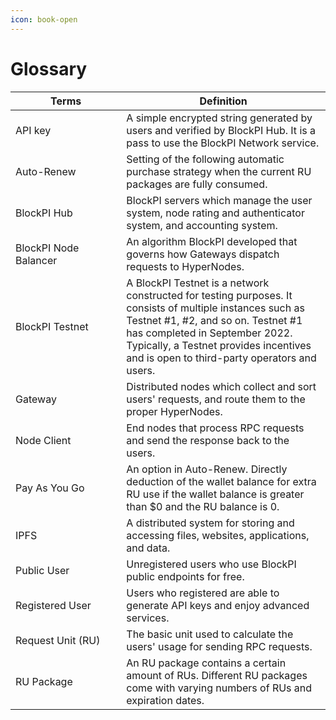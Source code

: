 ```yaml
---
icon: book-open
---
```


# Glossary

<table><thead><tr><th width="216.8363932348065">Terms</th><th width="455.8958094609532">Definition</th></tr></thead><tbody><tr><td>API key</td><td>A simple encrypted string generated by users and verified by BlockPI Hub. It is a pass to use the BlockPI Network service. </td></tr><tr><td>Auto-Renew</td><td>Setting of the following automatic purchase strategy when the current RU packages are fully consumed.</td></tr><tr><td>BlockPI Hub</td><td>BlockPI servers which manage the user system, node rating and authenticator system, and accounting system. </td></tr><tr><td>BlockPI Node Balancer</td><td>An algorithm BlockPI developed that governs how Gateways dispatch requests to HyperNodes. </td></tr><tr><td>BlockPI Testnet</td><td>A BlockPI Testnet is a network constructed for testing purposes. It consists of multiple instances such as Testnet #1, #2, and so on. Testnet #1 has completed in September 2022. Typically, a Testnet provides incentives and is open to third-party operators and users.</td></tr><tr><td>Gateway </td><td>Distributed nodes which collect and sort users' requests, and route them to the proper HyperNodes.</td></tr><tr><td>Node Client</td><td>End nodes that process RPC requests and send the response back to the users.</td></tr><tr><td>Pay As You Go</td><td>An option in Auto-Renew. Directly deduction of the wallet balance for extra RU use if the wallet balance is greater than $0 and the RU balance is 0.</td></tr><tr><td>IPFS </td><td>A distributed system for storing and accessing files, websites, applications, and data.</td></tr><tr><td>Public User</td><td>Unregistered users who use BlockPI public endpoints for free.</td></tr><tr><td>Registered User</td><td>Users who registered are able to generate API keys and enjoy advanced services.</td></tr><tr><td>Request Unit (RU)</td><td>The basic unit used to calculate the users' usage for sending RPC requests.</td></tr><tr><td>RU Package</td><td>An RU package contains a certain amount of RUs. Different RU packages come with varying numbers of RUs and expiration dates.</td></tr></tbody></table>
